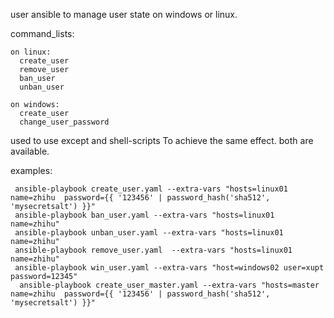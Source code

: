 user ansible to manage user state on windows or linux.

command_lists:
    
    on linux:
      create_user
      remove_user
      ban_user
      unban_user
    
    on windows:
      create_user
      change_user_password

used to use except and shell-scripts To achieve the same effect.
both are available.

examples:

     ansible-playbook create_user.yaml --extra-vars "hosts=linux01 name=zhihu  password={{ '123456' | password_hash('sha512', 'mysecretsalt') }}"
     ansible-playbook ban_user.yaml --extra-vars "hosts=linux01 name=zhihu"
     ansible-playbook unban_user.yaml --extra-vars "hosts=linux01 name=zhihu"
     ansible-playbook remove_user.yaml  --extra-vars "hosts=linux01 name=zhihu"
     ansible-playbook win_user.yaml --extra-vars "host=windows02 user=xupt password=12345"
      ansible-playbook create_user_master.yaml --extra-vars "hosts=master name=zhihu  password={{ '123456' | password_hash('sha512', 'mysecretsalt') }}"


